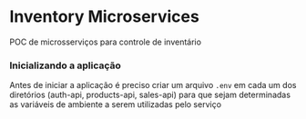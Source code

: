 # Inventory Microservices

POC de microsserviços para controle de inventário

### Inicializando a aplicação

Antes de iniciar a aplicação é preciso criar um arquivo `.env` em cada um dos diretórios (auth-api, products-api, sales-api) para que sejam determinadas as variáveis de ambiente a serem utilizadas pelo serviço

